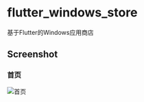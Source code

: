 # flutter_windows_store

基于Flutter的Windows应用商店

## Screenshot

### 首页
![首页](https://github.com/ohdu/flutter_windows_store/blob/main/screenshot/home_screenshot.png)